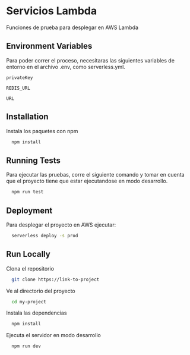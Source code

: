 # Servicios Lambda

Funciones de prueba para desplegar en AWS Lambda

## Environment Variables

Para poder correr el proceso, necesitaras las siguientes variables de entorno en el archivo .env, como serverless.yml.

`privateKey`

`REDIS_URL`

`URL`

## Installation

Instala los paquetes con npm

```bash
  npm install
```

## Running Tests

Para ejecutar las pruebas, corre el siguiente comando y tomar en cuenta que el proyecto tiene que estar ejecutandose en modo desarrollo.

```bash
  npm run test
```

## Deployment

Para desplegar el proyecto en AWS ejecutar:

```bash
  serverless deploy -s prod
```

## Run Locally

Clona el repositorio

```bash
  git clone https://link-to-project
```

Ve al directorio del proyecto

```bash
  cd my-project
```

Instala las dependencias

```bash
  npm install
```

Ejecuta el servidor en modo desarrollo

```bash
  npm run dev
```
